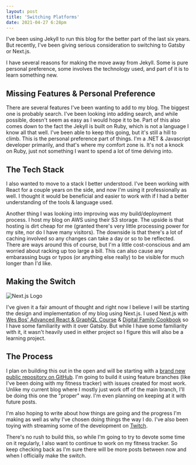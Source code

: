 ```yaml
---
layout: post
title: 'Switching Platforms'
date: 2021-04-27 6:28pm
---
```


I've been using Jekyll to run this blog for the better part of the last six years. But recently, I've been giving serious consideration to switching to Gatsby or Next.js.

I have several reasons for making the move away from Jekyll. Some is pure personal preference, some involves the technology used, and part of it is to learn something new.

## Missing Features & Personal Preference

There are several features I've been wanting to add to my blog. The biggest one is probably search. I've been looking into adding search, and while possible, doesn't seem as easy as I would hope it to be. Part of this also comes down to the fact the Jekyll is built on Ruby, which is not a language I know all that well. I've been able to keep this going, but it's still a hill to climb. This is the personal preference part of things. I'm a .NET & Javascript developer primarily, and that's where my comfort zone is. It's not a knock on Ruby, just not something I want to spend a lot of time delving into.

## The Tech Stack

I also wanted to move to a stack I better understood. I've been working with React for a couple years on the side, and now I'm using it professionally as well. I thought it would be beneficial and easier to work with if I had a better understanding of the tools & language used.

Another thing I was looking into improving was my build/deployment process. I host my blog on AWS using their S3 storage. The upside is that hosting is dirt cheap for me (granted there's very little processing power for my site, nor do I have many visitors). The downside is that there's a lot of caching involved so any changes can take a day or so to be reflected. There are ways around this of course, but I'm a little cost-conscious and am worried about racking up too large a bill. This can also cause any embarassing bugs or typos (or anything else really) to be visible for much longer than I'd like.

## Making the Switch

<div class="centered-image">
    <img src="/assets/images/posts/nextjs.svg" alt="Next.js Logo" />
</div>

I've given it a fair amount of thought and right now I believe I will be starting the design and implementation of my blog using Next.js. I used Next.js with [Wes Bos' Advanced React & GraphQL Course](https://advancedreact.com/) & [Digital Family Cookbook](https://github.com/kpwags/digitalfamilycookbook) so I have some familiarity with it over Gatsby. But while I have some familiarity with it, it wasn't heavily used in either project so I figure this will also be a learning project.

## The Process

I plan on building this out in the open and will be starting with a [brand new public repository on GitHub](https://github.com/kpwags/new.kpwags.com). I'm going to build it using feature branches (like I've been doing with my fitness tracker) with issues created for most work. Unlike my current blog where I mostly just work off of the main branch, I'll be doing this one the "proper" way. I'm even planning on keeping at it with future posts.

I'm also hoping to write about how things are going and the progress I'm making as well as why I've chosen doing things the way I do. I've also been toying with streaming some of the development on [Twitch](https://www.twitch.tv/kpwags).

There's no rush to build this, so while I'm going to try to devote some time on it regularly, I also want to continue to work on my fitness tracker. So keep checking back as I'm sure there will be more posts between now and when I officially make the switch.
